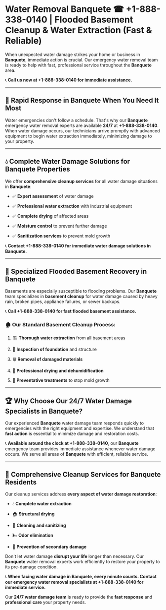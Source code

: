 # Water Removal Banquete ☎ +1-888-338-0140 | Flooded Basement Cleanup & Water Extraction (Fast & Reliable)

When unexpected water damage strikes your home or business in **Banquete**, immediate action is crucial. Our emergency water removal team is ready to help with fast, professional service throughout the **Banquete** area. 

📞 **Call us now at +1-888-338-0140 for immediate assistance.**
---
## 🚀 Rapid Response in Banquete When You Need It Most
Water emergencies don't follow a schedule. That's why our **Banquete** emergency water removal experts are available **24/7** at **+1-888-338-0140**. When water damage occurs, our technicians arrive promptly with advanced equipment to begin water extraction immediately, minimizing damage to your property.
---
## 💧 Complete Water Damage Solutions for Banquete Properties
We offer **comprehensive cleanup services** for all water damage situations in **Banquete**:
- ✅ **Expert assessment** of water damage  
- ✅ **Professional water extraction** with industrial equipment  
- ✅ **Complete drying** of affected areas  
- ✅ **Moisture control** to prevent further damage  
- ✅ **Sanitization services** to prevent mold growth  
📞 **Contact +1-888-338-0140 for immediate water damage solutions in Banquete.**
---
## 🌊 Specialized Flooded Basement Recovery in Banquete
Basements are especially susceptible to flooding problems. Our **Banquete** team specializes in **basement cleanup** for water damage caused by heavy rain, broken pipes, appliance failures, or sewer backups. 
📞 **Call +1-888-338-0140 for fast flooded basement assistance.**
### 🏚️ Our Standard Basement Cleanup Process:
1. 🏗️ **Thorough water extraction** from all basement areas  
2. 🔎 **Inspection of foundation** and structure  
3. 🗑️ **Removal of damaged materials**  
4. 💨 **Professional drying and dehumidification**  
5. 🚫 **Preventative treatments** to stop mold growth  
---
## 🏆 Why Choose Our 24/7 Water Damage Specialists in Banquete?
Our experienced **Banquete** water damage team responds quickly to emergencies with the right equipment and expertise. We understand that **fast action** is essential to minimize damage and restoration costs.
📞 **Available around the clock at +1-888-338-0140**, our **Banquete** emergency team provides immediate assistance whenever water damage occurs. We serve all areas of **Banquete** with efficient, reliable service.
---
## 🧹 Comprehensive Cleanup Services for Banquete Residents
Our cleanup services address **every aspect of water damage restoration**:
- 💧 **Complete water extraction**  
- 🏠 **Structural drying**  
- 🧼 **Cleaning and sanitizing**  
- 🌬️ **Odor elimination**  
- 🚫 **Prevention of secondary damage**  
Don't let water damage **disrupt your life** longer than necessary. Our **Banquete** water removal experts work efficiently to restore your property to its pre-damage condition.
📞 **When facing water damage in Banquete, every minute counts. Contact our emergency water removal specialists at +1-888-338-0140 for immediate service.**
Our **24/7 water damage team** is ready to provide the **fast response** and **professional care** your property needs.
